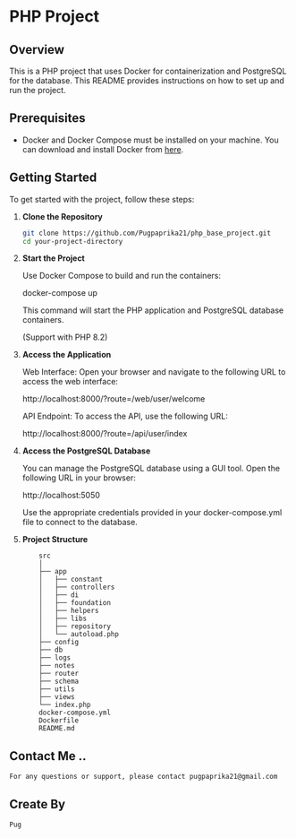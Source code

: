 # PHP Project

## Overview

This is a PHP project that uses Docker for containerization and PostgreSQL for the database. This README provides instructions on how to set up and run the project.

## Prerequisites

- Docker and Docker Compose must be installed on your machine. You can download and install Docker from [here](https://www.docker.com/products/docker-desktop).

## Getting Started

To get started with the project, follow these steps:

1. **Clone the Repository**

   ```bash
   git clone https://github.com/Pugpaprika21/php_base_project.git
   cd your-project-directory

2. **Start the Project**

    Use Docker Compose to build and run the containers:

    docker-compose up
    
    This command will start the PHP application and PostgreSQL database containers.

    (Support with PHP 8.2)

3. **Access the Application**

    Web Interface: Open your browser and navigate to the following URL to access the web interface:

    http://localhost:8000/?route=/web/user/welcome

    API Endpoint: To access the API, use the following URL:

    http://localhost:8000/?route=/api/user/index

4. **Access the PostgreSQL Database**

    You can manage the PostgreSQL database using a GUI tool. Open the following URL in your browser:

    http://localhost:5050

    Use the appropriate credentials provided in your docker-compose.yml file to connect to the database.

5. **Project Structure**

    ```
        src
        │
        ├── app
        │   ├── constant
        │   ├── controllers
        │   ├── di
        │   ├── foundation
        │   ├── helpers
        │   ├── libs
        │   ├── repository
        │   └── autoload.php
        ├── config
        ├── db
        ├── logs
        ├── notes
        ├── router
        ├── schema
        ├── utils
        ├── views
        └── index.php
        docker-compose.yml
        Dockerfile
        README.md
    ```
    
## Contact Me ..
    For any questions or support, please contact pugpaprika21@gmail.com

## Create By 
    Pug

